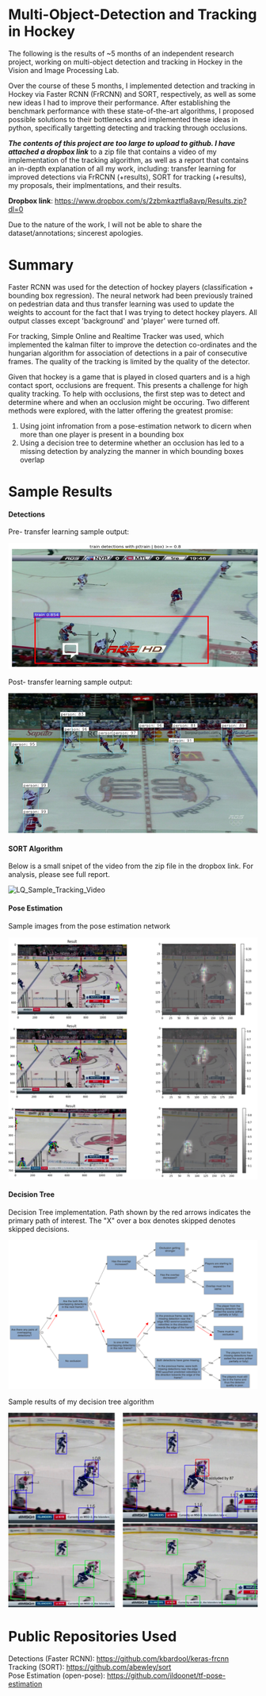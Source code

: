 # Multi-Object-Detection and Tracking in Hockey

The following is the results of ~5 months of an independent research project, working on multi-object detection and tracking in Hockey in the Vision and Image Processing Lab.

Over the course of these 5 months, I implemented detection and tracking in Hockey via Faster RCNN (FrRCNN) and SORT, respectively, as well as some new ideas I had to improve their performance. After establishing the benchmark performance with these state-of-the-art algorithms, I proposed possible solutions to their bottlenecks and implemented these ideas in python, specifically targetting detecting and tracking through occlusions. 

**_The contents of this project are too large to upload to github. I have attached a dropbox link_** to a zip file
that contains a video of my implementation of the tracking algorithm, as well as a report that contains an in-depth explanation of all my work, including: transfer learning for improved detections via FrRCNN (+results), SORT for tracking (+results), my proposals, their implmentations, and their results.

**Dropbox link**: https://www.dropbox.com/s/2zbmkaztfla8avp/Results.zip?dl=0

Due to the nature of the work, I will not be able to share the dataset/annotations; sincerest apologies.

# Summary

Faster RCNN was used for the detection of hockey players (classification + bounding box regression). The neural network had been previously trained on pedestrian data and thus transfer learning was used to update the weights to account for the fact that I was trying to detect hockey players. All output classes except 'background' and 'player' were turned off. 

For tracking, Simple Online and Realtime Tracker was used, which implemented the kalman filter to improve the detection co-ordinates and the hungarian algorithm for association of detections in a pair of consecutive frames. The quality of the tracking is limited by the quality of the detector.

Given that hockey is a game that is played in closed quarters and is a high contact sport, occlusions are frequent. This presents a challenge for high quality tracking. To help with occlusions, the first step was to detect and determine where and when an occlusion might be occuring. Two different methods were explored, with the latter offering the greatest promise:

1) Using joint infromation from a pose-estimation network to dicern when more than one player is present in a bounding box <br/>
2) Using a decision tree to determine whether an occlusion has led to a missing detection by analyzing the manner in which bounding boxes overlap


# Sample Results

#### Detections

Pre- transfer learning sample output:

![Pre- transfer learning](Images/pre_TL.png)

Post- transfer learning sample output:

![Post- transfer learning](Images/post_TL.png)

#### SORT Algorithm

Below is a small snipet of the video from the zip file in the dropbox link. For analysis, please see full report. 

![LQ_Sample_Tracking_Video](/LQ_Tracked_sample.gif)

#### Pose Estimation

Sample images from the pose estimation network

![Pre- transfer learning](Images/PE.png)


#### Decision Tree

Decision Tree implementation. Path shown by the red arrows indicates the primary path of interest. The "X" over a box denotes skipped  denotes skipped decisions. 

![Decision Tree](Images/DT.png)


Sample results of my decision tree algorithm

![Decision Tree](Images/DT_output.png)



# Public Repositories Used

Detections (Faster RCNN): https://github.com/kbardool/keras-frcnn <br/>
Tracking (SORT): https://github.com/abewley/sort <br/>
Pose Estimation (open-pose): https://github.com/ildoonet/tf-pose-estimation

